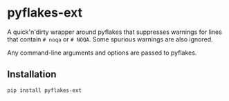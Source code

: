 # pyflakes-ext

A quick'n'dirty wrapper around pyflakes that suppresses warnings for lines that contain `# noqa` or `# NOQA`.
Some spurious warnings are also ignored.

Any command-line arguments and options are passed to pyflakes.

## Installation

```
pip install pyflakes-ext
```
